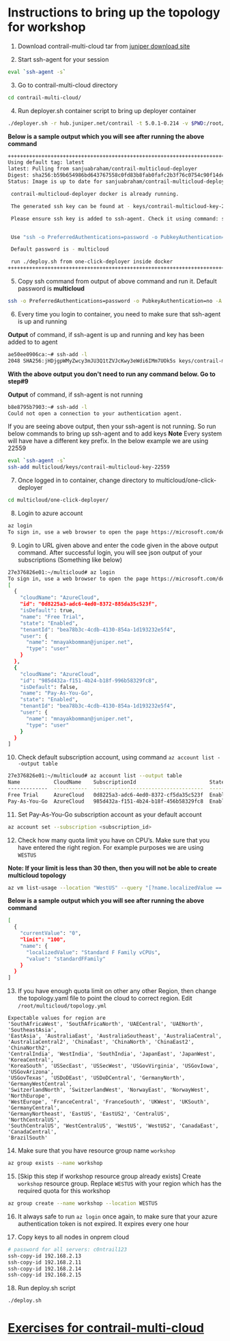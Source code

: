 # Instructions to bring up the topology for workshop

1. Download contrail-multi-cloud tar from [juniper download site](https://support.juniper.net/support/downloads/)

2. Start ssh-agent for your session

```bash
eval `ssh-agent -s`
```

3. Go to contrail-multi-cloud directory

```bash
cd contrail-multi-cloud/
```

4. Run deployer.sh container script to bring up deployer container

```bash
./deployer.sh -r hub.juniper.net/contrail -t 5.0.1-0.214 -v $PWD:/root/multicloud
```

**Below is a sample output which you will see after running the above command**

```bash
+++++++++++++++++++++++++++++++++++++++++++++++++++++++++++++++++++++++++++++++++++++++++++++++++++++++++++++++++++++++++++++++++
Using default tag: latest
latest: Pulling from sanjuabraham/contrail-multicloud-deployer
Digest: sha256:b59b654986bd643767558c0fd83b8fab0fafc2b3f76c0754c90f14de0f6aafc9
Status: Image is up to date for sanjuabraham/contrail-multicloud-deployer:latest

 contrail-multicloud-deployer docker is already running.

 The generated ssh key can be found at - keys/contrail-multicloud-key-24728

 Please ensure ssh key is added to ssh-agent. Check it using command: ssh-add -l


 Use "ssh -o PreferredAuthentications=password -o PubkeyAuthentication=no -A root@127.0.0.1 -p 2222" to log into docker

 Default password is - multicloud

 run ./deploy.sh from one-click-deployer inside docker
+++++++++++++++++++++++++++++++++++++++++++++++++++++++++++++++++++++++++++++++++++++++++++++++++++++++++++++++++++++++++++++++++
```

5. Copy ssh command from output of above command and run it. Default password is **multicloud**

```bash
ssh -o PreferredAuthentications=password -o PubkeyAuthentication=no -A root@127.0.0.1 -p 2222
```

6. Every time you login to container, you need to make sure that ssh-agent is up and running

**Output** of command, if ssh-agent is up and running and key has been added to to agent
```bash
ae50ee0906ca:~# ssh-add -l
2048 SHA256:jHDjgpWMyZwcy3mJU3Q1tZVJcKwy3eWdi6IMm7UOk5s keys/contrail-multicloud-key-22559 (RSA)
```
**With the above output you don't need to run any command below. Go to step#9**

**Output** of command, if ssh-agent is not running
```bash
b8e8795b7903:~# ssh-add -l
Could not open a connection to your authentication agent.
```
If you are seeing above output, then your ssh-agent is not running. So run below commands to bring up ssh-agent and to add keys
**Note** Every system will have have a different key prefix. In the below example we are using 22559
```bash
eval `ssh-agent -s`
ssh-add multicloud/keys/contrail-multicloud-key-22559
```

7. Once logged in to container, change directory to multicloud/one-click-deployer

```bash
cd multicloud/one-click-deployer/
```

8. Login to azure account

```bash
az login
To sign in, use a web browser to open the page https://microsoft.com/devicelogin and enter the code BG22JY7X9 to authenticate.
```

9. Login to URL given above and enter the code given in the above output command. After successful login, you will see json output of your subscriptions (Something like below)

```bash
27e376826e01:~/multicloud# az login
To sign in, use a web browser to open the page https://microsoft.com/devicelogin and enter the code BG22JY7X9 to authenticate.
[
  {
    "cloudName": "AzureCloud",
    "id": "0d8225a3-adc6-4ed0-8372-885da35c523f",
    "isDefault": true,
    "name": "Free Trial",
    "state": "Enabled",
    "tenantId": "bea78b3c-4cdb-4130-854a-1d193232e5f4",
    "user": {
      "name": "mnayakbomman@juniper.net",
      "type": "user"
    }
  },
  {
    "cloudName": "AzureCloud",
    "id": "985d432a-f151-4b24-b18f-996b58329fc8",
    "isDefault": false,
    "name": "Pay-As-You-Go",
    "state": "Enabled",
    "tenantId": "bea78b3c-4cdb-4130-854a-1d193232e5f4",
    "user": {
      "name": "mnayakbomman@juniper.net",
      "type": "user"
    }
  }
]
```

10. Check default subscription account, using command `az account list --output table`

```bash
27e376826e01:~/multicloud# az account list --output table
Name           CloudName    SubscriptionId                        State    IsDefault
-------------  -----------  ------------------------------------  -------  -----------
Free Trial     AzureCloud   0d8225a3-adc6-4ed0-8372-cf5da35c523f  Enabled  True
Pay-As-You-Go  AzureCloud   985d432a-f151-4b24-b18f-456b58329fc8  Enabled  False

```

11. Set Pay-As-You-Go subscription account as your default account

```bash
az account set --subscription <subscription_id>
```

12. Check how many quota limit you have on CPU’s. Make sure that you have entered the right region.
For example purposes we are using `WESTUS`

__Note: If your limit is less than 30 then, then you will not be able to create multicloud topology__

```bash
az vm list-usage --location "WestUS" --query "[?name.localizedValue == 'Standard F Family vCPUs'].{name: name, currentValue: currentValue, limit: limit}"
```
**Below is a sample output which you will see after running the above command**

```bash
[
  {
    "currentValue": "0",
    "limit": "100",
    "name": {
      "localizedValue": "Standard F Family vCPUs",
      "value": "standardFFamily"
    }
  }
]

```

13. If you have enough quota limit on other any other Region, then change the topology.yaml file to point the cloud to correct region. Edit `/root/multicloud/topology.yml`

```text
Expectable values for region are
'SouthAfricaWest', 'SouthAfricaNorth', 'UAECentral', 'UAENorth', 'SoutheastAsia',
'EastAsia', 'AustraliaEast', 'AustraliaSoutheast', 'AustraliaCentral',
'AustraliaCentral2', 'ChinaEast', 'ChinaNorth', 'ChinaEast2', 'ChinaNorth2',
'CentralIndia', 'WestIndia', 'SouthIndia', 'JapanEast', 'JapanWest', 'KoreaCentral',
'KoreaSouth', 'USSecEast', 'USSecWest', 'USGovVirginia', 'USGovIowa', 'USGovArizona',
'USGovTexas', 'USDoDEast', 'USDoDCentral', 'GermanyNorth', 'GermanyWestCentral',
'SwitzerlandNorth', 'SwitzerlandWest', 'NorwayEast', 'NorwayWest', 'NorthEurope',
'WestEurope', 'FranceCentral', 'FranceSouth', 'UKWest', 'UKSouth', 'GermanyCentral',
'GermanyNortheast', 'EastUS', 'EastUS2', 'CentralUS', 'NorthCentralUS',
'SouthCentralUS', 'WestCentralUS', 'WestUS', 'WestUS2', 'CanadaEast', 'CanadaCentral',
'BrazilSouth'
```

14. Make sure that you have resource group name `workshop`

```bash
az group exists --name workshop
```

15. [Skip this step if workshop resource group already exists]
Create `workshop` resource group. Replace `WESTUS` with your region which has the required quota for this workshop

```bash
az group create --name workshop --location WESTUS
```

16. It always safe to run `az login` once again, to make sure that your azure authentication token is not expired. It expires every one hour

17. Copy keys to all nodes in onprem cloud

```bash
# password for all servers: c0ntrail123
ssh-copy-id 192.168.2.13
ssh-copy-id 192.168.2.11
ssh-copy-id 192.168.2.14
ssh-copy-id 192.168.2.15
```

18. Run deploy.sh script

```bash
./deploy.sh
```

# [Exercises for contrail-multi-cloud](../exercise/README.md)
